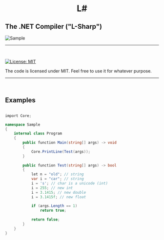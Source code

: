 
<h1 align="center">
   L#
  <br>
  
  ##  The .NET Compiler ("L-Sharp")
  
</h1>


![Sample](https://github.com/FaberSanZ/L-Sharp/blob/master/IMG/sample.PNG)
<hr>




<br>

[![License: MIT](https://img.shields.io/badge/License-MIT-yellow.svg)](https://github.com/Zeckoxe/Z-Sharp/blob/master/LICENSE)

The code is licensed under MIT. Feel free to use it for whatever purpose.

<hr>
<br>


## Examples

```csharp

import Core;

namespace Sample
{
    internal class Program
    {
        public function Main(string[] args) -> void 
        {
            Core.PrintLine(Test(args));              
        }
        
        public function Test(string[] args) -> bool 
        {
            let n = "old"; // string
            var i = "car"; // string            
            i = 's'; // char is a unicode (int)         
            i = 255; // new int
            i = 3.1415; // new double
            i = 3.1415f; // new float
            
            if (args.Length == 1)
                return true;
             
            return false;
        }
    }
}
```
